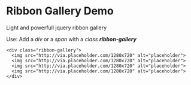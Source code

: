   <h1>Ribbon Gallery Demo</h1>
  <p>Light and powerfull jquery ribbon gallery</p>
  <p>Use:
      Add a <i>div</i> or a <i>span</i> with a <i>class <b>ribbon-gallery</b></i>
  </p>
  <p>
    <pre><code>&lt;div&nbsp;class=&quot;ribbon-gallery&quot;&gt;<br/>&nbsp;&nbsp;&lt;img&nbsp;src=&quot;http:&#47;&#47;via.placeholder.com&#47;1280x720&quot;&nbsp;alt=&quot;placeholder&quot;&gt;<br/>&nbsp;&nbsp;&lt;img&nbsp;src=&quot;http:&#47;&#47;via.placeholder.com&#47;1280x720&quot;&nbsp;alt=&quot;placeholder&quot;&gt;<br/>&nbsp;&nbsp;&lt;img&nbsp;src=&quot;http:&#47;&#47;via.placeholder.com&#47;1280x720&quot;&nbsp;alt=&quot;placeholder&quot;&gt;<br/>&nbsp;&nbsp;&lt;img&nbsp;src=&quot;http:&#47;&#47;via.placeholder.com&#47;1280x720&quot;&nbsp;alt=&quot;placeholder&quot;&gt;<br/>&lt;&#47;div&gt;</code></pre>
  </p>